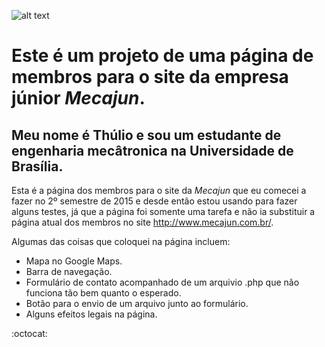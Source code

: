 ![alt text](/icons/favicon.ico "Mecajun")
# Este é um projeto de uma página de membros para o site da empresa júnior *Mecajun*.

## Meu nome é Thúlio e sou um estudante de engenharia mecâtronica na Universidade de Brasília.

Esta é a página dos membros para o site da *Mecajun* que eu comecei a fazer no 2º semestre de 2015 e desde então estou usando para fazer alguns testes, já que a página foi somente uma tarefa e não ia substituir a página atual dos membros no site http://www.mecajun.com.br/.

Algumas das coisas que coloquei na página incluem:
* Mapa no Google Maps.
* Barra de navegação.
* Formulário de contato acompanhado de um arquivio .php que não funciona tão bem quanto o esperado.
* Botão para o envio de um arquivo junto ao formulário.
* Alguns efeitos legais na página.

:octocat:
